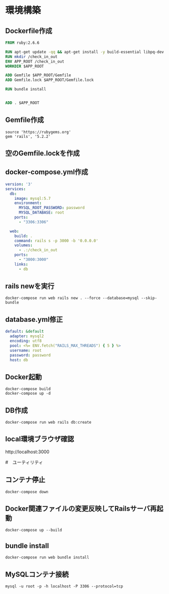 # 環境構築

## Dockerfile作成

```Dockerfile
FROM ruby:2.6.6

RUN apt-get update -qq && apt-get install -y build-essential libpq-dev nodejs
RUN mkdir /check_in_out
ENV APP_ROOT /check_in_out
WORKDIR $APP_ROOT

ADD Gemfile $APP_ROOT/Gemfile
ADD Gemfile.lock $APP_ROOT/Gemfile.lock

RUN bundle install


ADD . $APP_ROOT
```

## Gemfile作成

``` Gemfile
source 'https://rubygems.org'
gem 'rails', '5.2.2'
```

## 空のGemfile.lockを作成

## docker-compose.yml作成

```yml
version: '3'
services:
  db:
    image: mysql:5.7
    environment:
      MYSQL_ROOT_PASSWORD: password
      MYSQL_DATABASE: root
    ports:
      - "3306:3306"

  web:
    build: .
    command: rails s -p 3000 -b '0.0.0.0'
    volumes:
      - .:/check_in_out
    ports:
      - "3000:3000"
    links:
      - db
```

## rails newを実行

``` terminal
docker-compose run web rails new . --force --database=mysql --skip-bundle
```

## database.yml修正

```yml
default: &default
  adapter: mysql2
  encoding: utf8
  pool: <%= ENV.fetch("RAILS_MAX_THREADS") { 5 } %>
  username: root
  password: password
  host: db
```

## Docker起動

```terminal
docker-compose build
docker-compose up -d
```

## DB作成

```terminal
docker-compose run web rails db:create
```

## local環境ブラウザ確認

http://localhost:3000

#　ユーティリティ

## コンテナ停止

```terminal
docker-compose down
```

## Docker関連ファイルの変更反映してRailsサーバ再起動

```terminal
docker-compose up --build
```

## bundle install

```terminal
docker-compose run web bundle install
```

## MySQLコンテナ接続

```terminal
mysql -u root -p -h localhost -P 3306 --protocol=tcp
```
